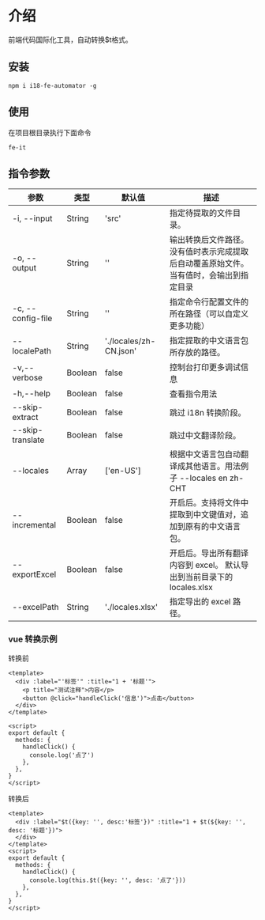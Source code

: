 # 介绍

前端代码国际化工具，自动转换$t格式。

## 安装

```
npm i i18-fe-automator -g
```

## 使用

在项目根目录执行下面命令

```
fe-it
```

## 指令参数

| 参数              | 类型    | 默认值                 | 描述                                                                                   |
| ----------------- | ------- | ---------------------- | -------------------------------------------------------------------------------------- |
| -i, --input       | String  | 'src'                  | 指定待提取的文件目录。                                                                 |
| -o, --output      | String  | ''                     | 输出转换后文件路径。没有值时表示完成提取后自动覆盖原始文件。当有值时，会输出到指定目录 |
| -c, --config-file | String  | ''                     | 指定命令行配置文件的所在路径（可以自定义更多功能）                                     |
| --localePath      | String  | './locales/zh-CN.json' | 指定提取的中文语言包所存放的路径。                                                     |
| -v,--verbose      | Boolean | false                  | 控制台打印更多调试信息                                                                 |
| -h,--help         | Boolean | false                  | 查看指令用法                                                                           |
| --skip-extract    | Boolean | false                  | 跳过 i18n 转换阶段。                                                                   |
| --skip-translate  | Boolean | false                  | 跳过中文翻译阶段。                                                                     |
| --locales         | Array   | ['en-US']              | 根据中文语言包自动翻译成其他语言。用法例子 --locales en zh-CHT                         |
| --incremental     | Boolean | false                  | 开启后。支持将文件中提取到中文键值对，追加到原有的中文语言包。                         |
| --exportExcel     | Boolean | false                  | 开启后。导出所有翻译内容到 excel。 默认导出到当前目录下的 locales.xlsx                 |
| --excelPath       | String  | './locales.xlsx'       | 指定导出的 excel 路径。                                                                |

### vue 转换示例

转换前

```vue
<template>
  <div :label="'标签'" :title="1 + '标题'">
    <p title="测试注释">内容</p>
    <button @click="handleClick('信息')">点击</button>
  </div>
</template>

<script>
export default {
  methods: {
    handleClick() {
      console.log('点了')
    },
  },
}
</script>
```

转换后

```vue
<template>
  <div :label="$t({key: '', desc:'标签'})" :title="1 + $t(${key: '', desc: '标题'})">
  </div>
</template>
<script>
export default {
  methods: {
    handleClick() {
      console.log(this.$t({key: '', desc: '点了'}))
    },
  },
}
</script>
```
